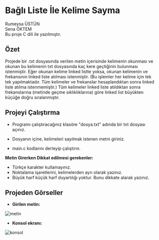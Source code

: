 # Bağlı Liste İle Kelime Sayma

Rumeysa ÜSTÜN <br>
Sena ÖKTEM <br>
Bu proje C dili ile yazılmıştır.<br>

Özet
-------------
Projede bir .txt dosyasında verilen metin içerisinde kelimenin okunması ve okunan bu kelimenin txt dosyasında kaç kere geçtiğinin bulunması istenmiştir. Eğer okunan kelime linked listte yoksa, okunan kelimenin ve frekansının linked liste atılması istenmiştir. (Bu işlemler her kelime için tek tek yapılmaktadır. Tüm kelimeler ve frekanslar hesaplandıktan sonra linked liste atılma istenmemiştir.) Tüm kelimeler linked liste atıldıktan sonra frekanslarına (metinde geçme sıklıklıklarına) göre linked list büyükten küçüğe doğru sıralanmıştır.



Projeyi Çalıştırma
-------------------

* Programı çalıştıracağınız klasöre "dosya.txt" adında bir txt dosyası açınız. <br>

* Dosyanın içine, kelimeleri sayılmak istenen metni giriniz. <br>

* main.c kodlarını derleyip çalıştırın.<br>

**Metin Girerken Dikkat edilmesi gerekenler:**

- Türkçe karakter kullamayınız.
- Noktalama işaretlerini, kelimelerden ayrı olarak yazınız.
- Büyük harf küçük harf duyarlılığı yoktur. Bunu dikkate alarak yazınız.

Projeden Görseller
------------

+ **Girilen metin:**

![metin](https://user-images.githubusercontent.com/59111328/120516391-fb834080-c3d7-11eb-804a-476ab71b51ab.PNG)

+ **Konsol ekranı:**

![konsol](https://user-images.githubusercontent.com/59111328/120516396-fcb46d80-c3d7-11eb-8949-038081403723.PNG)


